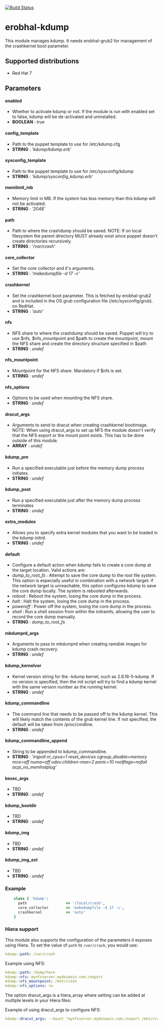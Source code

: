 [![Build Status](https://travis-ci.org/erobhal/erobhal-kdump.svg?branch=master)](https://travis-ci.org/erobhal/erobhal-kdump)

# erobhal-kdump

This module manages kdump. It needs erobhal-grub2 for management
of the crashkernel boot parameter.

## Supported distributions
- Red Hat 7

## Parameters

#### enabled
 - Whether to activate kdump or not. If the module is run with enabled set
   to false, kdump will be de-activated and uninstalled.
 - **BOOLEAN** : *true*

#### config_template
 - Path to the puppet template to use for /etc/kdump.cfg
 - **STRING** : *'kdump/kdump.erb'*

#### sysconfig_template
 - Path to the puppet template to use for /etc/sysconfig/kdump
 - **STRING** : *'kdump/sysconfig_kdump.erb'*

#### memlimit_mb
 - Memory limit in MB. If the system has less memory than this kdump will
   not be activated.
 - **STRING** : *'2048'*

#### path
 - Path to where the crashdump should be saved.
   NOTE: If on local filesystem the parent directory MUST already exist since
   puppet doesn't create directories recursively.
 - **STRING** : *'/var/crash'*

#### core_collector
 - Set the core collector and it's arguments.
 - **STRING** : *'makedumpfile -d 17 -c'*

#### crashkernel
 - Set the crashkernel boot parameter. This is fetched by erobhal-grub2
   and is included in the OS grub configuration file (/etc/sysconfig/grub).
   on RedHat. 
 - **STRING** : *'auto'*

#### nfs
 - NFS share to where the crashdump should be saved.
   Puppet will try to use $nfs, $nfs_mountpoint and $path to create the mountpoint,
   mount the NFS share and create the directory structure specified in $path
 - **STRING** : *undef*

#### nfs_mountpoint
 - Mountpoint for the NFS share. Mandatory if $nfs is set.
 - **STRING** : *undef*

#### nfs_options
 - Options to be used when mounting the NFS share.
 - **STRING** : *undef*

#### dracut_args
 - Arguments to send to dracut when creating crashkernel bootimage.
   NOTE: When using dracut_args to set up NFS the module doesn't verify that the NFS
   export or the mount point exists. This has to be done outside of this module.
 - **ARRAY** : *undef*

#### kdump_pre
 -  Run a specified executable just before the memory dump process initiates.
 - **STRING** : *undef*

#### kdump_post
 -  Run a specified executable just after the memory dump process terminates
 - **STRING** : *undef*

#### extra_modules
 - Allows you to specify extra kernel modules that you want to be loaded in the kdump initrd.
 - **STRING** : *undef*

#### default
 - Configure a default action when kdump fails to create a core dump at the target location. Valid
   actions are:
 - *dump_to_root_fs* : Attempt to save the core dump to the root file system. This option is especially
                       useful in combination with a network target: if the network target is
                       unreachable, this option configures kdump to save the core dump locally. The
                       system is rebooted afterwards.
 - *reboot*          : Reboot the system, losing the core dump in the process.
 - *halt*            : Halt the system, losing the core dump in the process.
 - *poweroff*        : Power off the system, losing the core dump in the process.
 - *shell*           : Run a shell session from within the initramfs, allowing the user to record the
                       core dump manually.
 - **STRING** : *dump_to_root_fs*

#### mkdumprd_args
 - Arguments to pass to mkdumprd when creating ramdisk images for kdump crash recovery.
 - **STRING** : *undef*

#### kdump_kernelver
 - Kernel version string for the -kdump kernel, such as 2.6.16-5-kdump. If no version is
   specified, then the init script will try to find a kdump kernel with the same version
   number as the running kernel.
 - **STRING** : *undef*

#### kdump_commandline
 - The command line that needs to be passed off to the kdump kernel. This will likely match
   the contents of the grub kernel line. If not specified, the default will be taken from
   /proc/cmdline.
 - **STRING** : *undef*

#### kdump_commandline_append
 - String to be appended to kdump_commandline.
 - **STRING** : *'irqpoll nr_cpus=1 reset_devices cgroup_disable=memory mce=off numa=off udev.children-max=2 panic=10 rootflags=nofail acpi_no_memhotplug'*

#### kexec_args
 - TBD
 - **STRING** : *undef*

#### kdump_bootdir
 - TBD
 - **STRING** : *undef*

#### kdump_img
 - TBD
 - **STRING** : *undef*

#### kdump_img_ext
 - TBD
 - **STRING** : *undef*

### Example
```ruby
    class { 'kdump':
      path                  => '/local/crash',
      core_collector        => 'makedumpfile -d 17 -c',
      crashkernel           => 'auto'
    }
```
### Hiera support

This module also supports the configuration of the parameters it exposes
using Hiera. To set the value of `path` to `/var/crash`, you would use:
```yaml
kdump::path: /var/crash
```

Example using NFS:
```yaml
kdump::path: /dump/here
kdump::nfs: mynfsserver.mydoimain.com:/export
kdump::nfs_mountpoint: /mnt/crash
kdump::nfs_options: rw
```

The option dracut_args is a hiera_array where setting can be added at multiple levels in your Hiera files:

Example of using dracut_args to configure NFS:
```yaml
kdump::dracut_args: --mount "mynfsserver.mydoimain.com:/export /mnt/crash nfs defaults"
```

